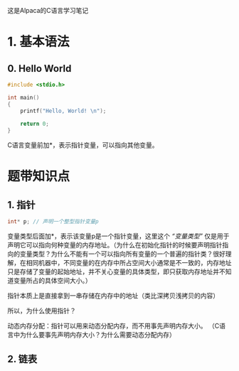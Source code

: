 这是Alpaca的C语言学习笔记

# 1. 基本语法

## 0. Hello World

~~~c
#include <stdio.h>

int main()
{
    printf("Hello, World! \n");
    
    return 0;
}
~~~

C语言变量前加*，表示指针变量，可以指向其他变量。




# 题带知识点

## 1. 指针

~~~c
int* p; // 声明一个整型指针变量p
~~~

变量类型后面加*，表示该变量p是一个指针变量，这里这个 *“变量类型”* 仅是用于声明它可以指向何种变量的内存地址。（为什么在初始化指针的时候要声明指针指向的变量类型？为什么不能有一个可以指向所有变量的一个普遍的指针类？很好理解，在相同机器中，不同变量的在内存中所占空间大小通常是不一致的，内存地址只是存储了变量的起始地址，并不关心变量的具体类型，即只获取内存地址并不知道变量所占的具体空间大小。）


指针本质上是直接拿到一串存储在内存中的地址（类比深拷贝浅拷贝的内容）

所以，为什么使用指针？

动态内存分配：指针可以用来动态分配内存，而不用事先声明内存大小。
（C语言中为什么要事先声明内存大小？为什么需要动态分配内存）

## 2. 链表

